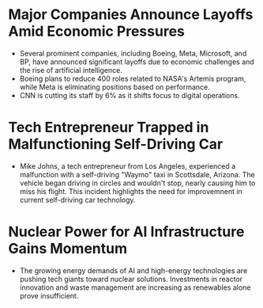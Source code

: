 # Major Companies Announce Layoffs Amid Economic Pressures
- Several prominent companies, including Boeing, Meta, Microsoft, and BP, have announced significant layoffs due to economic challenges and the rise of artificial intelligence.
- Boeing plans to reduce 400 roles related to NASA's Artemis program, while Meta is eliminating positions based on performance.
- CNN is cutting its staff by 6% as it shifts focus to digital operations.
  
# Tech Entrepreneur Trapped in Malfunctioning Self-Driving Car  
- Mike Johns, a tech entrepreneur from Los Angeles, experienced a malfunction with a self-driving "Waymo" taxi in Scottsdale, Arizona. The vehicle began driving in circles and wouldn't stop, nearly causing him to miss his flight. This incident highlights the need for improvemnent in current self-driving car technology. 

# Nuclear Power for AI Infrastructure Gains Momentum
- The growing energy demands of AI and high-energy technologies are pushing tech giants toward nuclear solutions. Investments in reactor innovation and waste management are increasing as renewables alone prove insufficient. 
